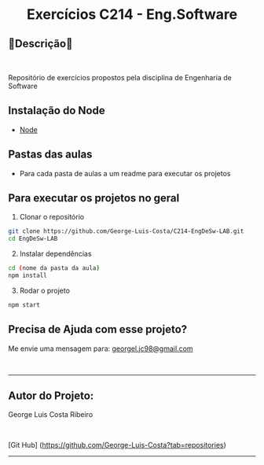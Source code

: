 <h1 align="center">Exercícios C214 - Eng.Software</h1>

<h2 align="left">🚀Descrição🚀</h2>

<br>

Repositório de exercícios propostos pela disciplina de Engenharia de Software

## Instalação do Node
- [Node](https://nodejs.org/en/)

## Pastas das aulas
- Para cada pasta de aulas a um readme para executar os projetos

## Para executar os projetos no geral

1. Clonar o repositório
```bash
git clone https://github.com/George-Luis-Costa/C214-EngDeSw-LAB.git
cd EngDeSw-LAB
```

2. Instalar dependências
```bash
cd (nome da pasta da aula)
npm install
```

3. Rodar o projeto
```bash
npm start
```
## Precisa de Ajuda com esse projeto? 

Me envie uma mensagem para: georgel.jc98@gmail.com

<br>
<hr>

## Autor do Projeto:

George Luis Costa Ribeiro

<br>

[Git Hub] (https://github.com/George-Luis-Costa?tab=repositories)

<hr>



